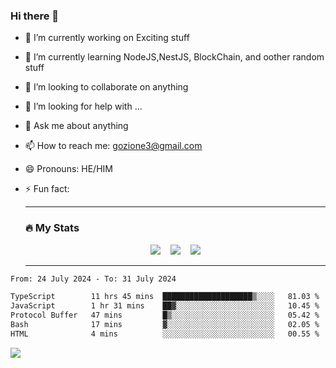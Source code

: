 ### Hi there 👋

<!--
**charlieScript/charlieScript** is a ✨ _special_ ✨ repository because its `README.md` (this file) appears on your GitHub profile.

Here are some ideas to get you started: -->

- 🔭 I’m currently working on Exciting stuff
- 🌱 I’m currently learning NodeJS,NestJS, BlockChain, and oother random stuff
- 👯 I’m looking to collaborate on anything
- 🤔 I’m looking for help with ...
- 💬 Ask me about anything
- 📫 How to reach me: gozione3@gmail.com
- 😄 Pronouns: HE/HIM
- ⚡ Fun fact:


  ---

  ### :fire: My Stats

  <div id="stats" align="center">
  <img src="http://github-readme-streak-stats.herokuapp.com?user=charlieScript&theme=dark&date_format=M%20j%5B%2C%20Y%5D" />&nbsp;&nbsp;&nbsp;
  <img src="https://github-readme-stats.vercel.app/api/top-langs/?username=charlieScript&layout=compact&theme=vision-friendly-dark"/>&nbsp;&nbsp;&nbsp;
  <img src="https://github-readme-stats.vercel.app/api?username=charlieScript&show_icons=true&theme=radical"/>
  </div>

  ---



<!--START_SECTION:waka-->

```txt
From: 24 July 2024 - To: 31 July 2024

TypeScript        11 hrs 45 mins  ████████████████████▒░░░░   81.03 %
JavaScript        1 hr 31 mins    ██▓░░░░░░░░░░░░░░░░░░░░░░   10.45 %
Protocol Buffer   47 mins         █▒░░░░░░░░░░░░░░░░░░░░░░░   05.42 %
Bash              17 mins         ▓░░░░░░░░░░░░░░░░░░░░░░░░   02.05 %
HTML              4 mins          ░░░░░░░░░░░░░░░░░░░░░░░░░   00.55 %
```

<!--END_SECTION:waka-->
![](https://komarev.com/ghpvc/?username=charlieScript)
